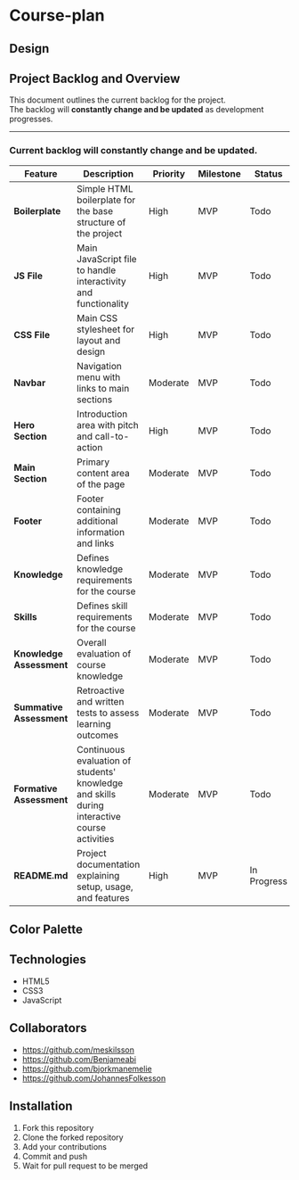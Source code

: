 # Course-plan



## Design 



## Project Backlog and Overview

This document outlines the current backlog for the project.  
The backlog will **constantly change and be updated** as development progresses.

---

### Current backlog will constantly change and be updated.

| Feature | Description | Priority | Milestone | Status |
| -------- | ------------ | -------- | ---------- | ------- |
| **Boilerplate** | Simple HTML boilerplate for the base structure of the project | High | MVP | Todo |
| **JS File** | Main JavaScript file to handle interactivity and functionality | High | MVP | Todo |
| **CSS File** | Main CSS stylesheet for layout and design | High | MVP | Todo |
| **Navbar** | Navigation menu with links to main sections | Moderate | MVP | Todo |
| **Hero Section** | Introduction area with pitch and call-to-action | High | MVP | Todo |
| **Main Section** | Primary content area of the page | Moderate | MVP | Todo |
| **Footer** | Footer containing additional information and links | Moderate | MVP | Todo |
| **Knowledge** | Defines knowledge requirements for the course | Moderate | MVP | Todo |
| **Skills** | Defines skill requirements for the course | Moderate | MVP | Todo |
| **Knowledge Assessment** | Overall evaluation of course knowledge | Moderate | MVP | Todo |
| **Summative Assessment** | Retroactive and written tests to assess learning outcomes | Moderate | MVP | Todo |
| **Formative Assessment** | Continuous evaluation of students' knowledge and skills during interactive course activities | Moderate | MVP | Todo |
| **README.md** | Project documentation explaining setup, usage, and features | High | MVP | In Progress |




## Color Palette



## Technologies
- HTML5
- CSS3
- JavaScript

## Collaborators
- https://github.com/meskilsson
- https://github.com/Benjameabi
- https://github.com/bjorkmanemelie
- https://github.com/JohannesFolkesson

## Installation

1. Fork this repository
2. Clone the forked repository
3. Add your contributions
4. Commit and push
5. Wait for pull request to be merged



